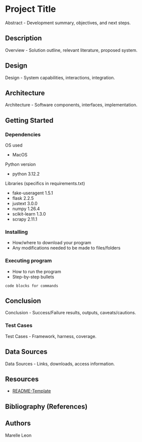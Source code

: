 # Project Title

Abstract - Development summary, objectives, and next steps.

## Description

Overview - Solution outline, relevant literature, proposed system.

## Design

Design - System capabilities, interactions, integration.



## Architecture
 
Architecture - Software components, interfaces, implementation.



## Getting Started

### Dependencies

OS used

* MacOS

Python version

* python                    3.12.2

Libraries (specifics in requirements.txt)

* fake-useragent            1.5.1
* flask                     2.2.5
* justext                   3.0.0
* numpy                     1.26.4
* scikit-learn              1.3.0
* scrapy                    2.11.1

### Installing

* How/where to download your program
* Any modifications needed to be made to files/folders

### Executing program

* How to run the program
* Step-by-step bullets
```
code blocks for commands
```

## Conclusion

Conclusion - Success/Failure results, outputs, caveats/cautions.


### Test Cases

Test Cases - Framework, harness, coverage.




## Data Sources

Data Sources - Links, downloads, access information.


## Resources

* [README-Template](https://gist.github.com/DomPizzie/7a5ff55ffa9081f2de27c315f5018afc)



## Bibliography (References)



## Authors

Marelle Leon